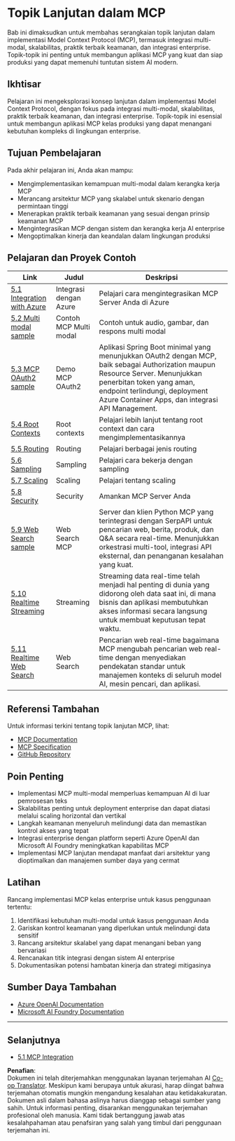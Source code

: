 <!--
CO_OP_TRANSLATOR_METADATA:
{
  "original_hash": "b1cffc51b82049ac3d5e88db0ff4a0a1",
  "translation_date": "2025-06-13T00:32:13+00:00",
  "source_file": "05-AdvancedTopics/README.md",
  "language_code": "id"
}
-->
# Topik Lanjutan dalam MCP

Bab ini dimaksudkan untuk membahas serangkaian topik lanjutan dalam implementasi Model Context Protocol (MCP), termasuk integrasi multi-modal, skalabilitas, praktik terbaik keamanan, dan integrasi enterprise. Topik-topik ini penting untuk membangun aplikasi MCP yang kuat dan siap produksi yang dapat memenuhi tuntutan sistem AI modern.

## Ikhtisar

Pelajaran ini mengeksplorasi konsep lanjutan dalam implementasi Model Context Protocol, dengan fokus pada integrasi multi-modal, skalabilitas, praktik terbaik keamanan, dan integrasi enterprise. Topik-topik ini esensial untuk membangun aplikasi MCP kelas produksi yang dapat menangani kebutuhan kompleks di lingkungan enterprise.

## Tujuan Pembelajaran

Pada akhir pelajaran ini, Anda akan mampu:

- Mengimplementasikan kemampuan multi-modal dalam kerangka kerja MCP
- Merancang arsitektur MCP yang skalabel untuk skenario dengan permintaan tinggi
- Menerapkan praktik terbaik keamanan yang sesuai dengan prinsip keamanan MCP
- Mengintegrasikan MCP dengan sistem dan kerangka kerja AI enterprise
- Mengoptimalkan kinerja dan keandalan dalam lingkungan produksi

## Pelajaran dan Proyek Contoh

| Link | Judul | Deskripsi |
|------|-------|-------------|
| [5.1 Integration with Azure](./mcp-integration/README.md) | Integrasi dengan Azure | Pelajari cara mengintegrasikan MCP Server Anda di Azure |
| [5.2 Multi modal sample](./mcp-multi-modality/README.md) | Contoh MCP Multi modal | Contoh untuk audio, gambar, dan respons multi modal |
| [5.3 MCP OAuth2 sample](../../../05-AdvancedTopics/mcp-oauth2-demo) | Demo MCP OAuth2 | Aplikasi Spring Boot minimal yang menunjukkan OAuth2 dengan MCP, baik sebagai Authorization maupun Resource Server. Menunjukkan penerbitan token yang aman, endpoint terlindungi, deployment Azure Container Apps, dan integrasi API Management. |
| [5.4 Root Contexts](./mcp-root-contexts/README.md) | Root contexts | Pelajari lebih lanjut tentang root context dan cara mengimplementasikannya |
| [5.5 Routing](./mcp-routing/README.md) | Routing | Pelajari berbagai jenis routing |
| [5.6 Sampling](./mcp-sampling/README.md) | Sampling | Pelajari cara bekerja dengan sampling |
| [5.7 Scaling](./mcp-scaling/README.md) | Scaling | Pelajari tentang scaling |
| [5.8 Security](./mcp-security/README.md) | Security | Amankan MCP Server Anda |
| [5.9 Web Search sample](./web-search-mcp/README.md) | Web Search MCP | Server dan klien Python MCP yang terintegrasi dengan SerpAPI untuk pencarian web, berita, produk, dan Q&A secara real-time. Menunjukkan orkestrasi multi-tool, integrasi API eksternal, dan penanganan kesalahan yang kuat. |
| [5.10 Realtime Streaming](./mcp-realtimestreaming/README.md) | Streaming | Streaming data real-time telah menjadi hal penting di dunia yang didorong oleh data saat ini, di mana bisnis dan aplikasi membutuhkan akses informasi secara langsung untuk membuat keputusan tepat waktu. |
| [5.11 Realtime Web Search](./mcp-realtimesearch/README.md) | Web Search | Pencarian web real-time bagaimana MCP mengubah pencarian web real-time dengan menyediakan pendekatan standar untuk manajemen konteks di seluruh model AI, mesin pencari, dan aplikasi. |

## Referensi Tambahan

Untuk informasi terkini tentang topik lanjutan MCP, lihat:
- [MCP Documentation](https://modelcontextprotocol.io/)
- [MCP Specification](https://spec.modelcontextprotocol.io/)
- [GitHub Repository](https://github.com/modelcontextprotocol)

## Poin Penting

- Implementasi MCP multi-modal memperluas kemampuan AI di luar pemrosesan teks
- Skalabilitas penting untuk deployment enterprise dan dapat diatasi melalui scaling horizontal dan vertikal
- Langkah keamanan menyeluruh melindungi data dan memastikan kontrol akses yang tepat
- Integrasi enterprise dengan platform seperti Azure OpenAI dan Microsoft AI Foundry meningkatkan kapabilitas MCP
- Implementasi MCP lanjutan mendapat manfaat dari arsitektur yang dioptimalkan dan manajemen sumber daya yang cermat

## Latihan

Rancang implementasi MCP kelas enterprise untuk kasus penggunaan tertentu:

1. Identifikasi kebutuhan multi-modal untuk kasus penggunaan Anda
2. Gariskan kontrol keamanan yang diperlukan untuk melindungi data sensitif
3. Rancang arsitektur skalabel yang dapat menangani beban yang bervariasi
4. Rencanakan titik integrasi dengan sistem AI enterprise
5. Dokumentasikan potensi hambatan kinerja dan strategi mitigasinya

## Sumber Daya Tambahan

- [Azure OpenAI Documentation](https://learn.microsoft.com/en-us/azure/ai-services/openai/)
- [Microsoft AI Foundry Documentation](https://learn.microsoft.com/en-us/ai-services/)

---

## Selanjutnya

- [5.1 MCP Integration](./mcp-integration/README.md)

**Penafian**:  
Dokumen ini telah diterjemahkan menggunakan layanan terjemahan AI [Co-op Translator](https://github.com/Azure/co-op-translator). Meskipun kami berupaya untuk akurasi, harap diingat bahwa terjemahan otomatis mungkin mengandung kesalahan atau ketidakakuratan. Dokumen asli dalam bahasa aslinya harus dianggap sebagai sumber yang sahih. Untuk informasi penting, disarankan menggunakan terjemahan profesional oleh manusia. Kami tidak bertanggung jawab atas kesalahpahaman atau penafsiran yang salah yang timbul dari penggunaan terjemahan ini.